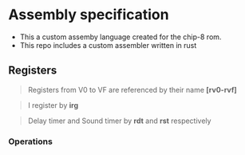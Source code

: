 # Assembly specification

- This a custom assemby language created for the chip-8 rom.
- This repo includes a custom assembler written in rust

## Registers

> Registers from V0 to VF are referenced by their name **[rv0-rvf]**

> I register by **irg**

> Delay timer and Sound timer by **rdt** and **rst** respectively

### Operations

